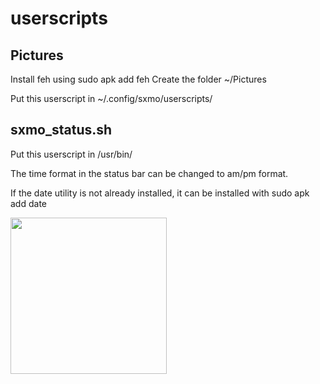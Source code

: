 # userscripts

## Pictures
Install feh using
sudo apk add feh
Create the folder ~/Pictures

Put this userscript in ~/.config/sxmo/userscripts/

## sxmo_status.sh
Put this userscript in /usr/bin/

The time format in the status bar can be changed to am/pm format.

If the date utility is not already installed, it can be installed with
sudo apk add date

<img src="https://github.com/ColeGirders/userscripts/blob/main/status_bar_time_format.png" width="250"/>
